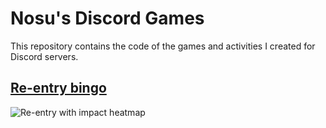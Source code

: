 # Nosu's Discord Games
This repository contains the code of the games and activities I created for Discord servers.

## [Re-entry bingo](https://github.com/Nosudrum/discord-games/tree/main/reentry-bingo)
![Re-entry with impact heatmap](https://github.com/Nosudrum/discord-games/blob/main/reentry-bingo/trajectory_heatmap_impact.png)
